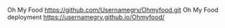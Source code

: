 Oh My Food
https://github.com/Usernamegrv/Ohmyfood.git
Oh My Food deployment
https://usernamegrv.github.io/Ohmyfood/
